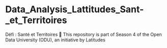 # Data_Analysis_Lattitudes_Sant-_et_Territoires
Défi : Santé et Territoires 🏥 This repository is part of Season 4 of the Open Data University (ODU), an initiative by Latitudes
